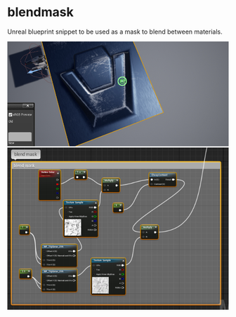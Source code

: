 # blendmask
Unreal blueprint snippet to be used as a mask to blend between materials.

![](vcmsample.jpg)
![](blueprint.jpg)
